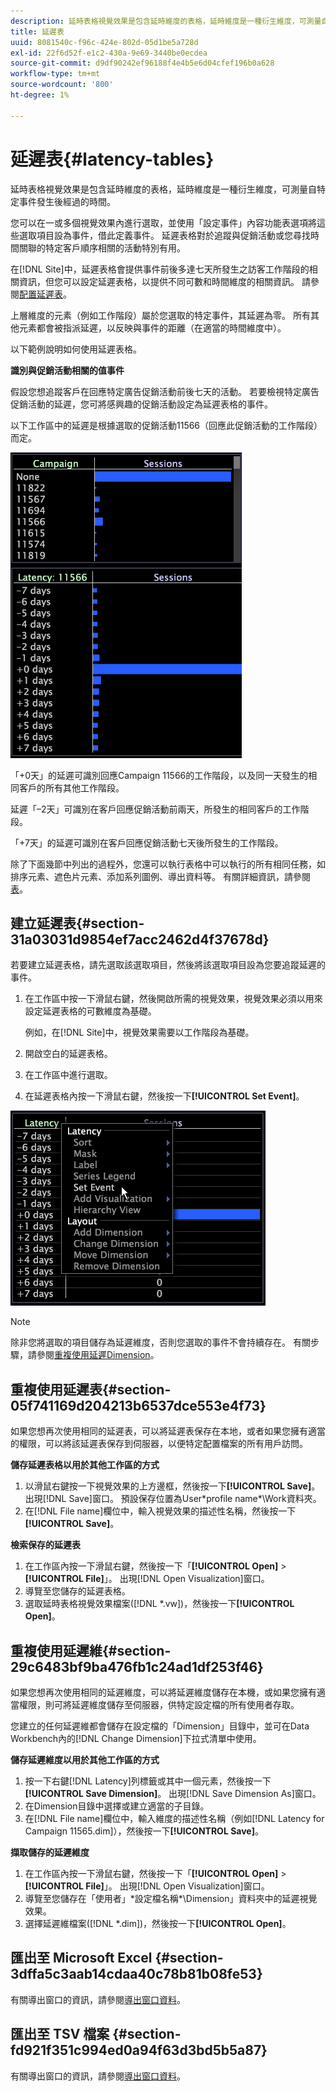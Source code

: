 ```yaml
---
description: 延時表格視覺效果是包含延時維度的表格，延時維度是一種衍生維度，可測量自特定事件發生後經過的時間。
title: 延遲表
uuid: 8081540c-f96c-424e-802d-05d1be5a728d
exl-id: 22f6d52f-e1c2-430a-9e69-3440be0ecdea
source-git-commit: d9df90242ef96188f4e4b5e6d04cfef196b0a628
workflow-type: tm+mt
source-wordcount: '800'
ht-degree: 1%

---
```


# 延遲表{#latency-tables}

延時表格視覺效果是包含延時維度的表格，延時維度是一種衍生維度，可測量自特定事件發生後經過的時間。

您可以在一或多個視覺效果內進行選取，並使用「設定事件」內容功能表選項將這些選取項目設為事件，借此定義事件。 延遲表格對於追蹤與促銷活動或您尋找時間關聯的特定客戶順序相關的活動特別有用。

在[!DNL Site]中，延遲表格會提供事件前後多達七天所發生之訪客工作階段的相關資訊，但您可以設定延遲表格，以提供不同可數和時間維度的相關資訊。 請參閱[配置延遲表](../../../home/c-get-started/c-intf-anlys-ftrs/c-config-ltcy-tbls/c-config-ltcy-tbls.md#concept-7175c3defec64556994f0dfcccb7d15c)。

上層維度的元素（例如工作階段）屬於您選取的特定事件，其延遲為零。 所有其他元素都會被指派延遲，以反映與事件的距離（在適當的時間維度中）。

以下範例說明如何使用延遲表格。

**識別與促銷活動相關的值事件**

假設您想追蹤客戶在回應特定廣告促銷活動前後七天的活動。 若要檢視特定廣告促銷活動的延遲，您可將感興趣的促銷活動設定為延遲表格的事件。

以下工作區中的延遲是根據選取的促銷活動11566（回應此促銷活動的工作階段）而定。

![](assets/vis_Latency.png)

「+0天」的延遲可識別回應Campaign 11566的工作階段，以及同一天發生的相同客戶的所有其他工作階段。

延遲「–2天」可識別在客戶回應促銷活動前兩天，所發生的相同客戶的工作階段。

「+7天」的延遲可識別在客戶回應促銷活動七天後所發生的工作階段。

除了下面幾節中列出的過程外，您還可以執行表格中可以執行的所有相同任務，如排序元素、遮色片元素、添加系列圖例、導出資料等。 有關詳細資訊，請參閱[表](../../../home/c-get-started/c-analysis-vis/c-tables/c-tables.md#concept-c632cb8ad9724f90ac5c294d52ae667f)。

## 建立延遲表{#section-31a03031d9854ef7acc2462d4f37678d}

若要建立延遲表格，請先選取該選取項目，然後將該選取項目設為您要追蹤延遲的事件。

1. 在工作區中按一下滑鼠右鍵，然後開啟所需的視覺效果，視覺效果必須以用來設定延遲表格的可數維度為基礎。

   例如，在[!DNL Site]中，視覺效果需要以工作階段為基礎。

1. 開啟空白的延遲表格。
1. 在工作區中進行選取。
1. 在延遲表格內按一下滑鼠右鍵，然後按一下&#x200B;**[!UICONTROL Set Event]**。

![](assets/vis_Latency_SetEvent.png)

>[!NOTE]
>
>除非您將選取的項目儲存為延遲維度，否則您選取的事件不會持續存在。 有關步驟，請參閱[重複使用延遲Dimension](../../../home/c-get-started/c-analysis-vis/c-lat-tbls.md#section-29c6483bf9ba476fb1c24ad1df253f46)。

## 重複使用延遲表{#section-05f741169d204213b6537dce553e4f73}

如果您想再次使用相同的延遲表，可以將延遲表保存在本地，或者如果您擁有適當的權限，可以將該延遲表保存到伺服器，以便特定配置檔案的所有用戶訪問。

**儲存延遲表格以用於其他工作區的方式**

1. 以滑鼠右鍵按一下視覺效果的上方邊框，然後按一下&#x200B;**[!UICONTROL Save]**。 出現[!DNL Save]窗口。 預設保存位置為User\*profile name*\Work資料夾。
1. 在[!DNL File name]欄位中，輸入視覺效果的描述性名稱，然後按一下&#x200B;**[!UICONTROL Save]**。

**檢索保存的延遲表**

1. 在工作區內按一下滑鼠右鍵，然後按一下「**[!UICONTROL Open]** > **[!UICONTROL File]**」。 出現[!DNL Open Visualization]窗口。
1. 導覽至您儲存的延遲表格。
1. 選取延時表格視覺效果檔案([!DNL *.vw])，然後按一下&#x200B;**[!UICONTROL Open]**。

## 重複使用延遲維{#section-29c6483bf9ba476fb1c24ad1df253f46}

如果您想再次使用相同的延遲維度，可以將延遲維度儲存在本機，或如果您擁有適當權限，則可將延遲維度儲存至伺服器，供特定設定檔的所有使用者存取。

您建立的任何延遲維都會儲存在設定檔的「Dimension」目錄中，並可在Data Workbench內的[!DNL Change Dimension]下拉式清單中使用。

**儲存延遲維度以用於其他工作區的方式**

1. 按一下右鍵[!DNL Latency]列標籤或其中一個元素，然後按一下&#x200B;**[!UICONTROL Save Dimension]**。 出現[!DNL Save Dimension As]窗口。
1. 在Dimension目錄中選擇或建立適當的子目錄。
1. 在[!DNL File name]欄位中，輸入維度的描述性名稱（例如[!DNL Latency for Campaign 11565.dim]），然後按一下&#x200B;**[!UICONTROL Save]**。

**擷取儲存的延遲維度**

1. 在工作區內按一下滑鼠右鍵，然後按一下「**[!UICONTROL Open]** > **[!UICONTROL File]**」。 出現[!DNL Open Visualization]窗口。
1. 導覽至您儲存在「使用者」\*設定檔名稱*\Dimension」資料夾中的延遲視覺效果。
1. 選擇延遲維檔案([!DNL *.dim])，然後按一下&#x200B;**[!UICONTROL Open]**。

## 匯出至 Microsoft Excel {#section-3dffa5c3aab14cdaa40c78b81b08fe53}

有關導出窗口的資訊，請參閱[導出窗口資料](../../../home/c-get-started/c-wk-win-wksp/c-exp-win-data.md#concept-8df61d64ed434cc5a499023c44197349)。

## 匯出至 TSV 檔案 {#section-fd921f351c994ed0a94f63d3bd5b5a87}

有關導出窗口的資訊，請參閱[導出窗口資料](../../../home/c-get-started/c-wk-win-wksp/c-exp-win-data.md#concept-8df61d64ed434cc5a499023c44197349)。
